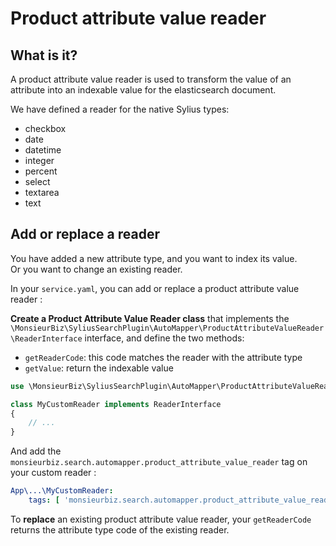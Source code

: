 # Product attribute value reader

## What is it?

A product attribute value reader is used to transform the value of an attribute into an indexable value for the elasticsearch document.

We have defined a reader for the native Sylius types:

- checkbox
- date
- datetime
- integer
- percent
- select
- textarea
- text

## Add or replace a reader

You have added a new attribute type, and you want to index its value.  
Or you want to change an existing reader.

In your `service.yaml`, you can add or replace a product attribute value reader :

**Create a Product Attribute Value Reader class** that implements the `\MonsieurBiz\SyliusSearchPlugin\AutoMapper\ProductAttributeValueReader\ReaderInterface` interface, and define the two methods:

- `getReaderCode`: this code matches the reader with the attribute type
- `getValue`: return the indexable value

```php
use \MonsieurBiz\SyliusSearchPlugin\AutoMapper\ProductAttributeValueReader\ReaderInterface;

class MyCustomReader implements ReaderInterface
{
    // ...
}
```

And add the `monsieurbiz.search.automapper.product_attribute_value_reader` tag on your custom reader :

```yaml
App\...\MyCustomReader:
    tags: [ 'monsieurbiz.search.automapper.product_attribute_value_reader' ]

```

To **replace** an existing product attribute value reader, your `getReaderCode` returns the attribute type code of the existing reader.
